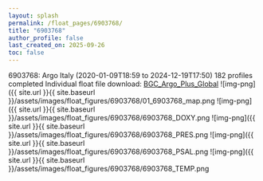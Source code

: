 ```yaml
---
layout: splash
permalink: /float_pages/6903768/
title: "6903768"
author_profile: false
last_created_on: 2025-09-26
toc: false
---
```

 
6903768: Argo Italy (2020-01-09T18:59 to 2024-12-19T17:50)
182 profiles completed
Individual float file download: [BGC_Argo_Plus_Global](https://ftp.soest.hawaii.edu/bgc_argo_plus/Individual_Floats/outliers_removed/6903768_Sprof_processed.nc)
![img-png]({{ site.url }}{{ site.baseurl }}/assets/images/float_figures/6903768/01_6903768_map.png
![img-png]({{ site.url }}{{ site.baseurl }}/assets/images/float_figures/6903768/6903768_DOXY.png
![img-png]({{ site.url }}{{ site.baseurl }}/assets/images/float_figures/6903768/6903768_PRES.png
![img-png]({{ site.url }}{{ site.baseurl }}/assets/images/float_figures/6903768/6903768_PSAL.png
![img-png]({{ site.url }}{{ site.baseurl }}/assets/images/float_figures/6903768/6903768_TEMP.png
